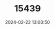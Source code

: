 ---
title: "15439"
category: "Orconectes cooperi"
draft: false
date: 2024-02-22 13:03:50
languages:
  English: ["Flint River Crayfish"]
---
